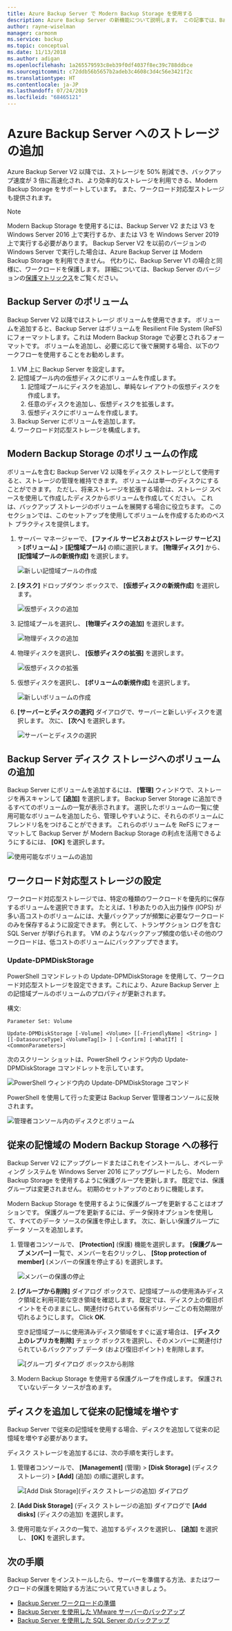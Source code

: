 ```yaml
---
title: Azure Backup Server で Modern Backup Storage を使用する
description: Azure Backup Server の新機能について説明します。 この記事では、Backup Server インストールをアップグレードする方法について説明します。
author: rayne-wiselman
manager: carmonm
ms.service: backup
ms.topic: conceptual
ms.date: 11/13/2018
ms.author: adigan
ms.openlocfilehash: 1a265579593c8eb39f0df4037f8ec39c788ddbce
ms.sourcegitcommit: c72ddb56b5657b2adeb3c4608c3d4c56e3421f2c
ms.translationtype: HT
ms.contentlocale: ja-JP
ms.lasthandoff: 07/24/2019
ms.locfileid: "68465121"
---
```

# <a name="add-storage-to-azure-backup-server"></a>Azure Backup Server へのストレージの追加

Azure Backup Server V2 以降では、ストレージを 50% 削減でき、バックアップ速度が 3 倍に高速化され、より効率的なストレージを利用できる、Modern Backup Storage をサポートしています。 また、ワークロード対応型ストレージも提供されます。

> [!NOTE]
> Modern Backup Storage を使用するには、Backup Server V2 または V3 を Windows Server 2016 上で実行するか、または V3 を Windows Server 2019 上で実行する必要があります。
> Backup Server V2 を以前のバージョンの Windows Server で実行した場合は、Azure Backup Server は Modern Backup Storage を利用できません。 代わりに、Backup Server V1 の場合と同様に、ワークロードを保護します。 詳細については、Backup Server のバージョンの[保護マトリックス](backup-mabs-protection-matrix.md)をご覧ください。

## <a name="volumes-in-backup-server"></a>Backup Server のボリューム

Backup Server V2 以降ではストレージ ボリュームを使用できます。 ボリュームを追加すると、Backup Server はボリュームを Resilient File System (ReFS) にフォーマットします。これは Modern Backup Storage で必要とされるフォーマットです。 ボリュームを追加し、必要に応じて後で展開する場合、以下のワークフローを使用することをお勧めします。

1.  VM 上に Backup Server を設定します。
2.  記憶域プール内の仮想ディスクにボリュームを作成します。
    1.  記憶域プールにディスクを追加し、単純なレイアウトの仮想ディスクを作成します。
    2.  任意のディスクを追加し、仮想ディスクを拡張します。
    3.  仮想ディスクにボリュームを作成します。
3.  Backup Server にボリュームを追加します。
4.  ワークロード対応型ストレージを構成します。

## <a name="create-a-volume-for-modern-backup-storage"></a>Modern Backup Storage のボリュームの作成

ボリュームを含む Backup Server V2 以降をディスク ストレージとして使用すると、ストレージの管理を維持できます。 ボリュームは単一のディスクにすることができます。 ただし、将来ストレージを拡張する場合は、ストレージ スペースを使用して作成したディスクからボリュームを作成してください。 これは、バックアップ ストレージのボリュームを展開する場合に役立ちます。 このセクションでは、このセットアップを使用してボリュームを作成するためのベスト プラクティスを提供します。

1. サーバー マネージャーで、 **[ファイル サービスおよびストレージ サービス]**  >  **[ボリューム]**  >  **[記憶域プール]** の順に選択します。 **[物理ディスク]** から、 **[記憶域プールの新規作成]** を選択します。

    ![新しい記憶域プールの作成](./media/backup-mabs-add-storage/mabs-add-storage-1.png)

2. **[タスク]** ドロップダウン ボックスで、 **[仮想ディスクの新規作成]** を選択します。

    ![仮想ディスクの追加](./media/backup-mabs-add-storage/mabs-add-storage-2.png)

3. 記憶域プールを選択し、 **[物理ディスクの追加]** を選択します。

    ![物理ディスクの追加](./media/backup-mabs-add-storage/mabs-add-storage-3.png)

4. 物理ディスクを選択し、 **[仮想ディスクの拡張]** を選択します。

    ![仮想ディスクの拡張](./media/backup-mabs-add-storage/mabs-add-storage-4.png)

5. 仮想ディスクを選択し、 **[ボリュームの新規作成]** を選択します。

    ![新しいボリュームの作成](./media/backup-mabs-add-storage/mabs-add-storage-5.png)

6. **[サーバーとディスクの選択]** ダイアログで、サーバーと新しいディスクを選択します。 次に、 **[次へ]** を選択します。

    ![サーバーとディスクの選択](./media/backup-mabs-add-storage/mabs-add-storage-6.png)

## <a name="add-volumes-to-backup-server-disk-storage"></a>Backup Server ディスク ストレージへのボリュームの追加

Backup Server にボリュームを追加するには、 **[管理]** ウィンドウで、ストレージを再スキャンして **[追加]** を選択します。 Backup Server Storage に追加できるすべてのボリュームの一覧が表示されます。 選択したボリュームの一覧に使用可能なボリュームを追加したら、管理しやすいように、それらのボリュームにフレンドリ名をつけることができます。 これらのボリュームを ReFS にフォーマットして Backup Server が Modern Backup Storage の利点を活用できるようにするには、 **[OK]** を選択します。

![使用可能なボリュームの追加](./media/backup-mabs-add-storage/mabs-add-storage-7.png)

## <a name="set-up-workload-aware-storage"></a>ワークロード対応型ストレージの設定

ワークロード対応型ストレージでは、特定の種類のワークロードを優先的に保存するボリュームを選択できます。 たとえば、1 秒あたりの入出力操作 (IOPS) が多い高コストのボリュームには、大量バックアップが頻繁に必要なワークロードのみを保存するように設定できます。 例として、トランザクション ログを含む SQL Server が挙げられます。 VM のようなバックアップ頻度の低いその他のワークロードは、低コストのボリュームにバックアップできます。

### <a name="update-dpmdiskstorage"></a>Update-DPMDiskStorage

PowerShell コマンドレットの Update-DPMDiskStorage を使用して、ワークロード対応型ストレージを設定できます。これにより、Azure Backup Server 上の記憶域プールのボリュームのプロパティが更新されます。 

構文:

`Parameter Set: Volume`

```
Update-DPMDiskStorage [-Volume] <Volume> [[-FriendlyName] <String> ] [[-DatasourceType] <VolumeTag[]> ] [-Confirm] [-WhatIf] [ <CommonParameters>]
```
次のスクリーン ショットは、PowerShell ウィンドウ内の Update-DPMDiskStorage コマンドレットを示しています。

![PowerShell ウィンドウ内の Update-DPMDiskStorage コマンド](./media/backup-mabs-add-storage/mabs-add-storage-8.png)

PowerShell を使用して行った変更は Backup Server 管理者コンソールに反映されます。

![管理者コンソール内のディスクとボリューム](./media/backup-mabs-add-storage/mabs-add-storage-9.png)


## <a name="migrate-legacy-storage-to-modern-backup-storage"></a>従来の記憶域の Modern Backup Storage への移行
Backup Server V2 にアップグレードまたはこれをインストールし、オペレーティング システムを Windows Server 2016 にアップグレードしたら、 Modern Backup Storage を使用するように保護グループを更新します。 既定では、保護グループは変更されません。 初期のセットアップのとおりに機能します。

Modern Backup Storage を使用するように保護グループを更新することはオプションです。 保護グループを更新するには、データ保持オプションを使用して、すべてのデータ ソースの保護を停止します。 次に、新しい保護グループにデータ ソースを追加します。

1. 管理者コンソールで、 **[Protection]** (保護) 機能を選択します。 **[保護グループ メンバー]** 一覧で、メンバーを右クリックし、 **[Stop protection of member]** (メンバーの保護を停止する) を選択します。

   ![メンバーの保護の停止](https://docs.microsoft.com/system-center/dpm/media/upgrade-to-dpm-2016/dpm-2016-stop-protection1.png)

2. **[グループから削除]** ダイアログ ボックスで、記憶域プールの使用済みディスク領域と利用可能な空き領域を確認します。 既定では、ディスク上の復旧ポイントをそのままにし、関連付けられている保有ポリシーごとの有効期限が切れるようにします。 Click **OK**.

   空き記憶域プールに使用済みディスク領域をすぐに返す場合は、 **[ディスク上のレプリカを削除]** チェック ボックスを選択し、そのメンバーに関連付けられているバックアップ データ (および復旧ポイント) を削除します。

   ![[グループ] ダイアログ ボックスから削除](https://docs.microsoft.com/system-center/dpm/media/upgrade-to-dpm-2016/dpm-2016-retain-data.png)

3. Modern Backup Storage を使用する保護グループを作成します。 保護されていないデータ ソースが含めます。

## <a name="add-disks-to-increase-legacy-storage"></a>ディスクを追加して従来の記憶域を増やす

Backup Server で従来の記憶域を使用する場合、ディスクを追加して従来の記憶域を増やす必要があります。

ディスク ストレージを追加するには、次の手順を実行します。

1. 管理者コンソールで、 **[Management]** (管理) >  **[Disk Storage]** (ディスク ストレージ) >  **[Add]** (追加) の順に選択します。

    ![[Add Disk Storage]\(ディスク ストレージの追加) ダイアログ](https://docs.microsoft.com/system-center/dpm/media/upgrade-to-dpm-2016/dpm-2016-add-disk-storage.png)

4. **[Add Disk Storage]** (ディスク ストレージの追加) ダイアログで **[Add disks]** (ディスクの追加) を選択します。

5. 使用可能なディスクの一覧で、追加するディスクを選択し、 **[追加]** を選択し、 **[OK]** を選択します。

## <a name="next-steps"></a>次の手順
Backup Server をインストールしたら、サーバーを準備する方法、またはワークロードの保護を開始する方法について見ていきましょう。

- [Backup Server ワークロードの準備](backup-azure-microsoft-azure-backup.md)
- [Backup Server を使用した VMware サーバーのバックアップ](backup-azure-backup-server-vmware.md)
- [Backup Server を使用した SQL Server のバックアップ](backup-azure-sql-mabs.md)
